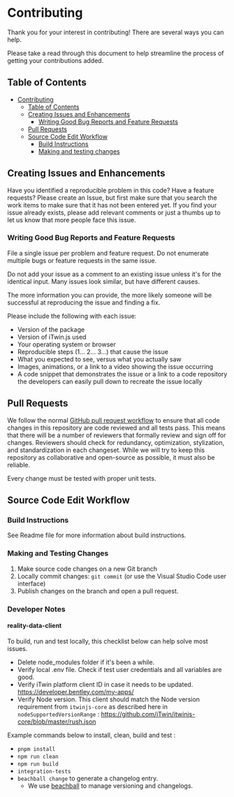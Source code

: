 # Contributing

Thank you for your interest in contributing! There are several ways you can help.

Please take a read through this document to help streamline the process of getting your contributions added.

## Table of Contents

- [Contributing](#contributing)
  - [Table of Contents](#table-of-contents)
  - [Creating Issues and Enhancements](#creating-issues-and-enhancements)
    - [Writing Good Bug Reports and Feature Requests](#writing-good-bug-reports-and-feature-requests)
  - [Pull Requests](#pull-requests)
  - [Source Code Edit Workflow](#source-code-edit-workflow)
    - [Build Instructions](#build-instructions)
    - [Making and testing changes](#making-and-testing-changes)

## Creating Issues and Enhancements

Have you identified a reproducible problem in this code? Have a feature requests? Please create an Issue, but first make sure that you search the work items to make sure that it has not been entered yet. If you find your issue already exists, please add relevant comments or just a thumbs up to let us know that more people face this issue.

### Writing Good Bug Reports and Feature Requests

File a single issue per problem and feature request. Do not enumerate multiple bugs or feature requests in the same issue.

Do not add your issue as a comment to an existing issue unless it's for the identical input. Many issues look similar, but have different causes.

The more information you can provide, the more likely someone will be successful at reproducing the issue and finding a fix.

Please include the following with each issue:

-   Version of the package
-   Version of iTwin.js used
-   Your operating system or browser
-   Reproducible steps (1... 2... 3...) that cause the issue
-   What you expected to see, versus what you actually saw
-   Images, animations, or a link to a video showing the issue occurring
-   A code snippet that demonstrates the issue or a link to a code repository the developers can easily pull down to recreate the issue locally

## Pull Requests

We follow the normal [GitHub pull request workflow](https://help.github.com/en/github/collaborating-with-issues-and-pull-requests/creating-a-pull-request) to ensure that all code changes in this repository are code reviewed and all tests pass. This means that there will be a number of reviewers that formally review and sign off for changes. Reviewers should check for redundancy, optimization, stylization, and standardization in each changeset. While we will try to keep this repository as collaborative and open-source as possible, it must also be reliable.

Every change must be tested with proper unit tests.

## Source Code Edit Workflow

### Build Instructions

See Readme file for more  information about build instructions.

### Making and Testing Changes

1. Make source code changes on a new Git branch
2. Locally commit changes: `git commit` (or use the Visual Studio Code user interface)
3. Publish changes on the branch and open a pull request.

### Developer Notes

#### reality-data-client

To build, run and test locally, this checklist below can help solve most issues.

- Delete node_modules folder if it's been a while.
- Verify local .env file. Check if test user credentials and all variables are good.
- Verify iTwin platform client ID in case it needs to be updated. <https://developer.bentley.com/my-apps/>
- Verify Node version. This client should match the Node version requirement from `itwinjs-core` as described here in `nodeSupportedVersionRange` : <https://github.com/iTwin/itwinjs-core/blob/master/rush.json>

Example commands below to install, clean, build and test :
- `pnpm install`
- `npm run clean`
- `npm run build`
- `integration-tests`
- `beachball change` to generate a changelog entry.
  - We use [beachball](https://github.com/microsoft/beachball) to manage versioning and changelogs.
